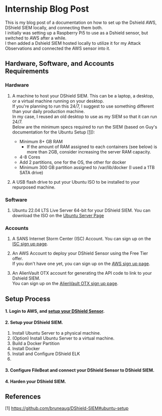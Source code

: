 # Internship Blog Post
This is my blog post of a documentation on how to set up the Dshield AWS, DShield SIEM locally, and connecting them both. <br>
I initially was setting up a Raspberry Pi5 to use as a Dshield sensor, but switched to AWS after a while. <br>
I then added a Dshield SIEM hosted locally to utilize it for my Attack Observations and connected the AWS sensor into it.


## Hardware, Software, and Accounts Requirements

### Hardware

1. A machine to host your DShield SIEM. This can be a laptop, a desktop, or a virtual machine running on your desktop. <br>
  If you're planning to run this 24/7, I suggest to use something different than your daily production machine. <br>
  In my case, I reused an old desktop to use as my SIEM so that it can run 24/7. <br>
  Below are the minimum specs required to run the SIEM (based on Guy's documentation for the Ubuntu Setup [[1]](https://github.com/bruneaug/DShield-SIEM#ubuntu-setup)): <br>
   - Minimum 8+ GB RAM<br>
     - If the amount of RAM assigned to each containers (see below) is more than 2GB, consider increasing the server RAM capacity.<br>
   - 4-8 Cores<br>
   - Add 2 partitions, one for the OS, the other for docker<br>
   - Minimum 300 GB partition assigned to /var/lib/docker (I used a 1TB SATA drive) <br>

1. A USB flash drive to put your Ubuntu ISO to be installed to your repurposed machine.



### Software

1. Ubuntu 22.04 LTS Live Server 64-bit for your DShield SIEM. You can download the ISO on the [Ubuntu Server Page](https://ubuntu.com/download/server)

### Accounts

1. A SANS Internet Storm Center (ISC) Account. You can sign up on the [ISC sign up page](https://isc.sans.edu/register.html).

2. An AWS Account to deploy your DShield Sensor using the Free Tier offer. <br> If you don't have one yet, you can sign up on the [AWS sign up page](https://signin.aws.amazon.com/signup?request_type=register).

3. An AlienVault OTX account for generating the API code to link to your Dshield SIEM. <br> You can sign up on the [AlienVault OTX sign up page](https://otx.alienvault.com/).


## Setup Process

#### 1. Login to AWS, and [setup your DShield Sensor](./AWS%20DShield%20Sensor%20Setup.md).
   
#### 2. Setup your DShield SIEM. <br>
  1. Install Ubuntu Server to a physical machine.
  2. (Option) Install Ubuntu Server to a virtual machine.
  3. Build a Docker Partition
  4. Install Docker
  5. Install and Configure DShield ELK
  6. 
   
#### 3. Configure FileBeat and connect your DShield Sensor to DShield SIEM.


#### 4. Harden your DShield SIEM.


## References

[1] https://github.com/bruneaug/DShield-SIEM#ubuntu-setup <br>

